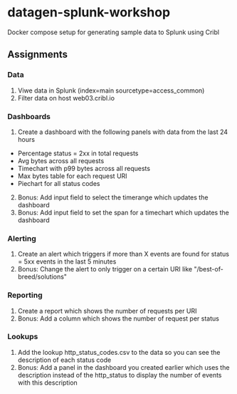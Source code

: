 # datagen-splunk-workshop
Docker compose setup for generating sample data to Splunk using Cribl

## Assignments

### Data

1. Viwe data in Splunk (index=main sourcetype=access_common)
2. Filter data on host web03.cribl.io

### Dashboards

1. Create a dashboard with the following panels with data from the last 24 hours
* Percentage status = 2xx in total requests
* Avg bytes across all requests
* Timechart with p99 bytes across all requests
* Max bytes table for each request URI
* Piechart for all status codes
2. Bonus: Add input field to select the timerange which updates the dashboard
3. Bonus: Add input field to set the span for a timechart which updates the dashboard

### Alerting

1. Create an alert which triggers if more than X events are found for status = 5xx events in the last 5 minutes
2. Bonus: Change the alert to only trigger on a certain URI like "/best-of-breed/solutions"

### Reporting

1. Create a report which shows the number of requests per URI
2. Bonus: Add a column which shows the number of request per status

### Lookups

1. Add the lookup http_status_codes.csv to the data so you can see the description of each status code
2. Bonus: Add a panel in the dashboard you created earlier which uses the description instead of the http_status to display the number of events with this description

